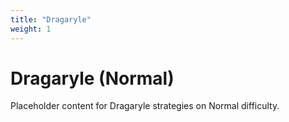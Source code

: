 ```yaml
---
title: "Dragaryle"
weight: 1
---
```


# Dragaryle (Normal)

Placeholder content for Dragaryle strategies on Normal difficulty.
